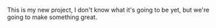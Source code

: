 This is my new project, I don't know what it's going to be yet, but we're going to make something great.
